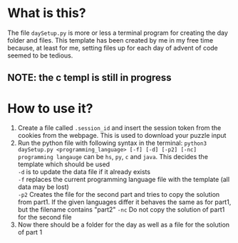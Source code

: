 # What is this?
The file `daySetup.py` is more or less a terminal program for creating the day folder and files.
This template has been created by me in my free time because, at least for me, setting files up for each day of advent of code seemed to be tedious. 

## NOTE: the c templ is still in progress


# How to use it?
1. Create a file called `.session_id` and insert the session token from the cookies from the webpage. This is used to download your puzzle input
2. Run the python file with following syntax in the terminal: `python3 daySetup.py <programming_language> [-f] [-d] [-p2] [-nc]`
   `programming langauge` can be `hs`, `py`, `c` and `java`. This decides the template which should be used  
   `-d` is to update the data file if it already exists  
   `-f` replaces the current programming language file with the template (all data may be lost)  
   `-p2` Creates the file for the second part and tries to copy the solution from part1. If the given languages differ it behaves the same as for part1, but the filename contains "part2" 
   `-nc` Do not copy the solution of part1 for the second file
3. Now there should be a folder for the day as well as a file for the solution of part 1
